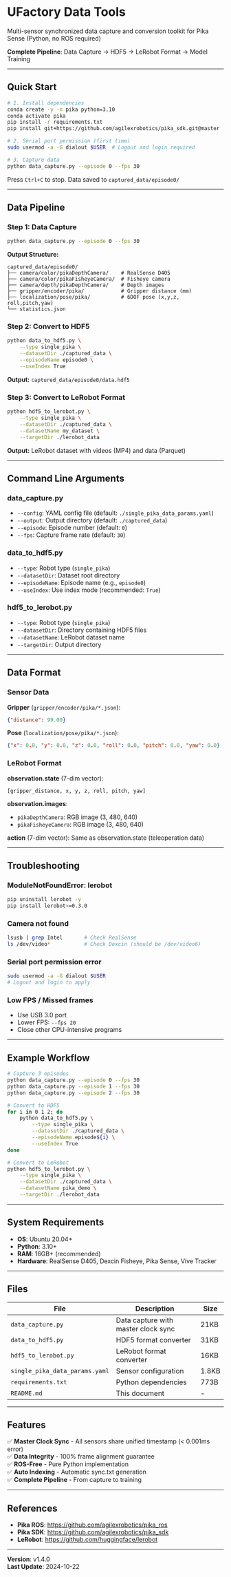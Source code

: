 # UFactory Data Tools

Multi-sensor synchronized data capture and conversion toolkit for Pika Sense (Python, no ROS required)

**Complete Pipeline**: Data Capture → HDF5 → LeRobot Format → Model Training

---

## Quick Start

```bash
# 1. Install dependencies
conda create -y -n pika python=3.10
conda activate pika
pip install -r requirements.txt
pip install git+https://github.com/agilexrobotics/pika_sdk.git@master

# 2. Serial port permission (first time)
sudo usermod -a -G dialout $USER  # Logout and login required

# 3. Capture data
python data_capture.py --episode 0 --fps 30
```

Press `Ctrl+C` to stop. Data saved to `captured_data/episode0/`

---

## Data Pipeline

### Step 1: Data Capture

```bash
python data_capture.py --episode 0 --fps 30
```

**Output Structure:**
```
captured_data/episode0/
├── camera/color/pikaDepthCamera/    # RealSense D405
├── camera/color/pikaFisheyeCamera/  # Fisheye camera
├── camera/depth/pikaDepthCamera/    # Depth images
├── gripper/encoder/pika/            # Gripper distance (mm)
├── localization/pose/pika/          # 6DOF pose (x,y,z, roll,pitch,yaw)
└── statistics.json
```

### Step 2: Convert to HDF5

```bash
python data_to_hdf5.py \
    --type single_pika \
    --datasetDir ./captured_data \
    --episodeName episode0 \
    --useIndex True
```

**Output:** `captured_data/episode0/data.hdf5`

### Step 3: Convert to LeRobot Format

```bash
python hdf5_to_lerobot.py \
    --type single_pika \
    --datasetDir ./captured_data \
    --datasetName my_dataset \
    --targetDir ./lerobot_data
```

**Output:** LeRobot dataset with videos (MP4) and data (Parquet)

---

## Command Line Arguments

### data_capture.py
- `--config`: YAML config file (default: `./single_pika_data_params.yaml`)
- `--output`: Output directory (default: `./captured_data`)
- `--episode`: Episode number (default: `0`)
- `--fps`: Capture frame rate (default: `30`)

### data_to_hdf5.py
- `--type`: Robot type (`single_pika`)
- `--datasetDir`: Dataset root directory
- `--episodeName`: Episode name (e.g., `episode0`)
- `--useIndex`: Use index mode (recommended: `True`)

### hdf5_to_lerobot.py
- `--type`: Robot type (`single_pika`)
- `--datasetDir`: Directory containing HDF5 files
- `--datasetName`: LeRobot dataset name
- `--targetDir`: Output directory

---

## Data Format

### Sensor Data

**Gripper** (`gripper/encoder/pika/*.json`):
```json
{"distance": 99.00}
```

**Pose** (`localization/pose/pika/*.json`):
```json
{"x": 0.0, "y": 0.0, "z": 0.0, "roll": 0.0, "pitch": 0.0, "yaw": 0.0}
```

### LeRobot Format

**observation.state** (7-dim vector):
```
[gripper_distance, x, y, z, roll, pitch, yaw]
```

**observation.images**:
- `pikaDepthCamera`: RGB image (3, 480, 640)
- `pikaFisheyeCamera`: RGB image (3, 480, 640)

**action** (7-dim vector): Same as observation.state (teleoperation data)

---

## Troubleshooting

### ModuleNotFoundError: lerobot
```bash
pip uninstall lerobot -y
pip install lerobot>=0.3.0
```

### Camera not found
```bash
lsusb | grep Intel       # Check RealSense
ls /dev/video*           # Check Dexcin (should be /dev/video6)
```

### Serial port permission error
```bash
sudo usermod -a -G dialout $USER
# Logout and login to apply
```

### Low FPS / Missed frames
- Use USB 3.0 port
- Lower FPS: `--fps 20`
- Close other CPU-intensive programs

---

## Example Workflow

```bash
# Capture 3 episodes
python data_capture.py --episode 0 --fps 30
python data_capture.py --episode 1 --fps 30
python data_capture.py --episode 2 --fps 30

# Convert to HDF5
for i in 0 1 2; do
    python data_to_hdf5.py \
        --type single_pika \
        --datasetDir ./captured_data \
        --episodeName episode${i} \
        --useIndex True
done

# Convert to LeRobot
python hdf5_to_lerobot.py \
    --type single_pika \
    --datasetDir ./captured_data \
    --datasetName pika_demo \
    --targetDir ./lerobot_data
```

---

## System Requirements

- **OS**: Ubuntu 20.04+
- **Python**: 3.10+
- **RAM**: 16GB+ (recommended)
- **Hardware**: RealSense D405, Dexcin Fisheye, Pika Sense, Vive Tracker

---

## Files

| File | Description | Size |
|------|-------------|------|
| `data_capture.py` | Data capture with master clock sync | 21KB |
| `data_to_hdf5.py` | HDF5 format converter | 31KB |
| `hdf5_to_lerobot.py` | LeRobot format converter | 16KB |
| `single_pika_data_params.yaml` | Sensor configuration | 1.8KB |
| `requirements.txt` | Python dependencies | 773B |
| `README.md` | This document | - |

---

## Features

✅ **Master Clock Sync** - All sensors share unified timestamp (< 0.001ms error)  
✅ **Data Integrity** - 100% frame alignment guarantee  
✅ **ROS-Free** - Pure Python implementation  
✅ **Auto Indexing** - Automatic sync.txt generation  
✅ **Complete Pipeline** - From capture to training  

---

## References

- **Pika ROS**: https://github.com/agilexrobotics/pika_ros
- **Pika SDK**: https://github.com/agilexrobotics/pika_sdk
- **LeRobot**: https://github.com/huggingface/lerobot

---

**Version**: v1.4.0  
**Last Update**: 2024-10-22
